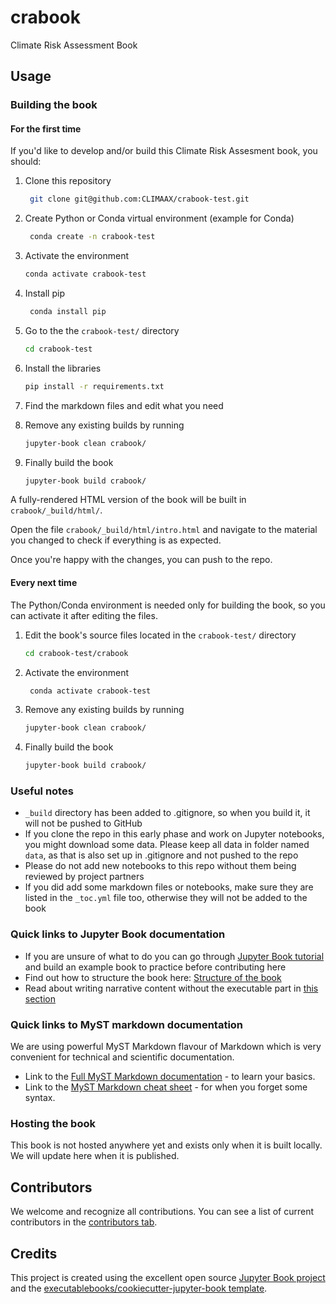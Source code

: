 # crabook

Climate Risk Assessment Book

## Usage

### Building the book 

#### For the first time

If you'd like to develop and/or build this Climate Risk Assesment book, you should:

1. Clone this repository
   ```bash
    git clone git@github.com:CLIMAAX/crabook-test.git
    ```
2. Create Python or Conda virtual environment (example for Conda)
   ```bash
    conda create -n crabook-test
    ```
3. Activate the environment
    ```bash
    conda activate crabook-test
    ```
4. Install pip
   ```bash
    conda install pip
    ```
5. Go to the the `crabook-test/` directory
   ```bash
   cd crabook-test
   ```
6. Install the libraries
   ```bash
   pip install -r requirements.txt
   ```
7. Find the markdown files and edit what you need

8. Remove any existing builds by running
    ```bash
   jupyter-book clean crabook/
    ```
9. Finally build the book
    ```bash
    jupyter-book build crabook/
    ```

A fully-rendered HTML version of the book will be built in `crabook/_build/html/`.

Open the file `crabook/_build/html/intro.html` and navigate to the material you changed to check if everything is as expected.

Once you're happy with the changes, you can push to the repo.

#### Every next time
The Python/Conda environment is needed only for building the book, so you can activate it after editing the files.
1. Edit the book's source files located in the `crabook-test/` directory
   ```bash
   cd crabook-test/crabook
   ```
2. Activate the environment
   ```bash
    conda activate crabook-test
    ```
3. Remove any existing builds by running
    ```bash
   jupyter-book clean crabook/
    ```
4. Finally build the book
    ```bash
   jupyter-book build crabook/
    ```

### Useful notes

- `_build` directory has been added to .gitignore, so when you build it, it will not be pushed to GitHub
- If you clone the repo in this early phase and work on Jupyter notebooks, you might download some data. Please keep all data in folder named `data`, as that is also set up in .gitignore and not pushed to the repo
- Please do not add new notebooks to this repo without them being reviewed by project partners
- If you did add some markdown files or notebooks, make sure they are listed in the `_toc.yml` file too, otherwise they will not be added to the book 

### Quick links to Jupyter Book documentation
- If you are unsure of what to do you can go through [Jupyter Book tutorial](https://jupyterbook.org/en/stable/start/your-first-book.html#) and build an example book to practice before contributing here
- Find out how to structure the book here: [Structure of the book](https://jupyterbook.org/en/stable/basics/organize.html#)
- Read about writing narrative content without the executable part in [this section](https://jupyterbook.org/en/stable/content/index.html)

### Quick links to MyST markdown documentation
We are using powerful MyST Markdown flavour of Markdown which is very convenient for technical and scientific documentation.  
- Link to the [Full MyST Markdown documentation](https://myst-parser.readthedocs.io/en/latest/index.html) - to learn your basics.  
- Link to the [MyST Markdown cheat sheet](https://jupyterbook.org/en/stable/reference/cheatsheet.html) - for when you forget some syntax.

### Hosting the book

This book is not hosted anywhere yet and exists only when it is built locally. We will update here when it is published.

## Contributors

We welcome and recognize all contributions. You can see a list of current contributors in the [contributors tab](https://github.com/CLIMAAX/crabook/graphs/contributors).

## Credits

This project is created using the excellent open source [Jupyter Book project](https://jupyterbook.org/) and the [executablebooks/cookiecutter-jupyter-book template](https://github.com/executablebooks/cookiecutter-jupyter-book).
